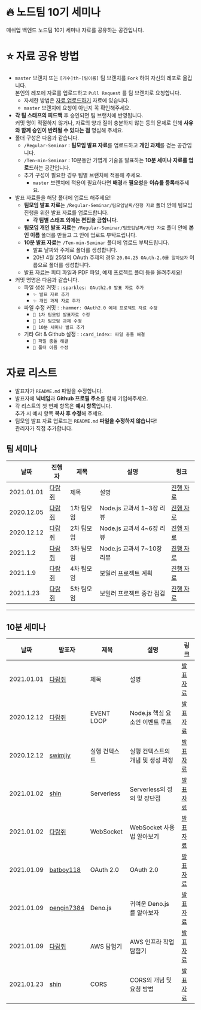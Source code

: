 # 🔥 노드팀 10기 세미나
매쉬업 백엔드 노드팀 10기 세미나 자료를 공유하는 공간입니다.

# ⭐️ 자료 공유 방법
* `master` 브랜치 또는 `[기수]th-[팀이름]` 팀 브랜치를 `Fork` 하여  자신의 레포로 옮깁니다.  
본인의 레포에 자료를 업로드하고 `Pull Request` 를 팀 브랜치로 요청합니다.
  * 자세한 방법은 [자료 업로드하기](../docs/from%20FORK%20to%20PR.md) 자료에 있습니다.
  * `master` 브랜치에 요청이 아닌지 꼭 확인해주세요.
* **각 팀 스태프의 피드백** 후 승인되면 팀 브랜치에 반영됩니다.  
  커밋 명이 적절하지 않거나, 자료의 양과 질이 충분하지 않는 등의 문제로 인해 **사유와 함께 승인이 반려될 수 있다는 점** 명심해 주세요.
* 폴더 구성은 다음과 같습니다.
  * `/Regular-Seminar` : **팀모임 발표 자료**를 업로드하고 **개인 과제**를 걷는 공간입니다.
  * `/Ten-min-Seminar` : 10분동안 가볍게 기술을 발표하는 **10분 세미나 자료를 업로드**하는 공간입니다.
  * 추가 구성이 필요한 경우 팀별 브랜치에 적용해 주세요.
    * `master` 브랜치에 적용이 필요하다면 **배경**과 **필요성**을 **이슈를 등록**해주세요.
* 발표 자료들을 해당 폴더에 업로드 해주세요!
  * **팀모임 발표 자료**는 `/Regular-Seminar/팀모임날짜/진행 자료` 폴더 안에 팀모임 진행을 위한 발표 자료를 업로드합니다.
    * **각 팀별 스태프 외에는 편집을 금합니다.**
  * **팀모임 개인 발표 자료**는 `/Regular-Seminar/팀모임날짜/개인 자료` 폴더 안에 **본인 이름** 폴더를 만들고 그 안에 업로드 부탁드립니다.
  * **10분 발표 자료**는 `/Ten-min-Seminar` 폴더에 업로드 부탁드립니다.
    * 발표 날짜와 주제로 폴더를 생성합니다.
    * 20년 4월 25일의 OAuth 주제의 경우 `20.04.25 OAuth-2.0를 알아보자` 이름으로 폴더를 생성합니다.
  * 발표 자료는 피티 파일과 PDF 파일, 예제 프로젝트 폴더 등을 올려주세요!
* 커밋 명명은 다음과 같습니다.
  * 파일 생성 커밋 : `:sparkles: OAuth2.0 발표 자료 추가`
    * `✨ 발표 자료 추가`
    * `✨ 개인 과제 자료 추가`
  * 파일 수정 커밋 : `:hammer: OAuth2.0 예제 프로젝트 자료 수정`
    * `🔨 1차 팀모임 발표자료 수정`
    * `🔨 1차 팀모임 과제 수정`
    * `🔨 10분 세미나 발표 추가`
  * 기타 Git & Github 설정 : `:card_index: 파일 충돌 해결`
    * `📇 파일 충돌 해결`
    * `📇 폴더 이름 수정`

# 자료 리스트

* 발표자가 `README.md` 파일을 수정합니다.
* 발표자에 **닉네임**과 **Github 프로필 주소**를 함께 기입해주세요.
* 각 리스트의 첫 번째 항목은 **예시 항목**입니다.  
추가 시 예시 항목 **복사 후 수정**해 주세요.
* 팀모임 발표 자료 업로드는 `README.md` **파일을 수정하지 않습니다!**  
관리자가 직접 추가합니다.

## 팀 세미나
|날짜|진행자|제목|설명|링크|
|---|---|---|---|---|
|2021.01.01|[다람쥐](https://github.com/kor-Chipmunk)|제목|설명|[진행 자료](./Regular-Seminar)|
|2020.12.05|[다람쥐](https://github.com/kor-Chipmunk)|1차 팀모임|Node.js 교과서 1~3장 리뷰|[진행 자료](./Regular-Seminar/20.12.05%201차%20팀모임/진행%20자료/매쉬업노드팀1차모임.pdf)|
|2020.12.12|[다람쥐](https://github.com/kor-Chipmunk)|2차 팀모임|Node.js 교과서 4~6장 리뷰|[진행 자료](./Regular-Seminar/20.12.12%202차%20팀모임/진행%20자료/매쉬업노드팀2차모임.pdf)|
|2021.1.2|[다람쥐](https://github.com/kor-Chipmunk)|3차 팀모임|Node.js 교과서 7~10장 리뷰|[진행 자료](./Regular-Seminar/21.01.02%203차%20팀모임/진행%20자료/매쉬업노드팀3차모임.pdf)|
|2021.1.9|[다람쥐](https://github.com/kor-Chipmunk)|4차 팀모임|보일러 프로젝트 계획|[진행 자료](./Regular-Seminar/21.01.09%204차%20팀모임/진행%20자료/매쉬업노드팀4차모임.pdf)|
|2021.1.23|[다람쥐](https://github.com/kor-Chipmunk)|5차 팀모임|보일러 프로젝트 중간 점검|[진행 자료](./Regular-Seminar/21.01.23%205차%20팀모임/진행%20자료/매쉬업노드팀5차모임.pdf)|

---

## 10분 세미나
|날짜|발표자|제목|설명|링크|
|---|---|---|---|---|
|2021.01.01|[다람쥐](https://github.com/kor-Chipmunk)|제목|설명|[발표 자료](./Ten-min-Seminar)|
|2020.12.12|[다람쥐](https://github.com/kor-Chipmunk)|EVENT LOOP|Node.js 핵심 요소인 이벤트 루프|[발표 자료](./Ten-min-Seminar/20.12.12%20EVENTLOOP/EVENT%20LOOP.pdf)|
|2020.12.12|[swimjiy](https://github.com/swimjiy)|실행 컨텍스트|실행 컨텍스트의 개념 및 생성 과정|[발표 자료](./Ten-min-Seminar/20.12.12%20EXECUTION%20CONTEXT/EXECUTION%20CONTEXT.pdf)|
|2021.01.02|[shin](https://github.com/nari1021)|Serverless|Serverless의 정의 및 장단점|[발표 자료](./Ten-min-Seminar/21.01.02%20Serverless/Serverless.pdf)|
|2021.01.02|[다람쥐](https://github.com/kor-Chipmunk)|WebSocket|WebSocket 사용법 알아보기|[발표 자료](./Ten-min-Seminar/21.01.02%20WebSocket/Web%20Socket.pdf)|
|2021.01.09|[batboy118](https://github.com/batboy118)|OAuth 2.0|OAuth 2.0|[발표 자료](./Ten-min-Seminar/21.01.09%20OAuth2.0/OAuth2.0.pdf)|
|2021.01.09|[pengin7384](https://github.com/pengin7384)|Deno.js|귀여운 Deno.js 를 알아보자|[발표 자료](./Ten-min-Seminar/21.01.09%20Denojs/Deno.js.pdf)
|2021.01.09|[다람쥐](https://github.com/kor-Chipmunk)|AWS 탐험기|AWS 인프라 작업 탐험기|[발표 자료](./Ten-min-Seminar/21.01.09%20AWS%20탐험기/AWS%20탐험기.pdf)|
|2021.01.23|[shin](https://github.com/nari1021)|CORS|CORS의 개념 및 요청 방법|[발표 자료](./Ten-min-Seminar/21.01.23%20CORS/CORS.pdf)|
